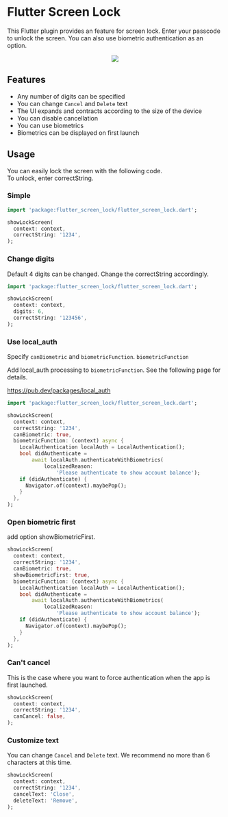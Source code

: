 # Flutter Screen Lock

This Flutter plugin provides an feature for screen lock.
Enter your passcode to unlock the screen.
You can also use biometric authentication as an option.

<p align="center">
  <img src="https://raw.githubusercontent.com/naoki0719/flutter_screen_lock/master/resources/flutter_screen_lock.gif" />
</p>

## Features

- Any number of digits can be specified
- You can change `Cancel` and `Delete` text
- The UI expands and contracts according to the size of the device
- You can disable cancellation
- You can use biometrics
- Biometrics can be displayed on first launch

## Usage

You can easily lock the screen with the following code.  
To unlock, enter correctString.

### Simple

```dart
import 'package:flutter_screen_lock/flutter_screen_lock.dart';

showLockScreen(
  context: context,
  correctString: '1234',
);
```

### Change digits

Default 4 digits can be changed. Change the correctString accordingly.

```dart
import 'package:flutter_screen_lock/flutter_screen_lock.dart';

showLockScreen(
  context: context,
  digits: 6,
  correctString: '123456',
);
```

### Use local_auth

Specify `canBiometric` and `biometricFunction`.
`biometricFunction`

Add local_auth processing to `biometricFunction`. See the following page for details.

https://pub.dev/packages/local_auth

```dart
import 'package:flutter_screen_lock/flutter_screen_lock.dart';

showLockScreen(
  context: context,
  correctString: '1234',
  canBiometric: true,
  biometricFunction: (context) async {
    LocalAuthentication localAuth = LocalAuthentication();
    bool didAuthenticate =
        await localAuth.authenticateWithBiometrics(
            localizedReason:
                'Please authenticate to show account balance');
    if (didAuthenticate) {
      Navigator.of(context).maybePop();
    }
  },
);
```

### Open biometric first

add option showBiometricFirst.

```dart
showLockScreen(
  context: context,
  correctString: '1234',
  canBiometric: true,
  showBiometricFirst: true,
  biometricFunction: (context) async {
    LocalAuthentication localAuth = LocalAuthentication();
    bool didAuthenticate =
        await localAuth.authenticateWithBiometrics(
            localizedReason:
                'Please authenticate to show account balance');
    if (didAuthenticate) {
      Navigator.of(context).maybePop();
    }
  },
);
```

### Can't cancel

This is the case where you want to force authentication when the app is first launched.

```dart
showLockScreen(
  context: context,
  correctString: '1234',
  canCancel: false,
);
```

### Customize text

You can change `Cancel` and `Delete` text.
We recommend no more than 6 characters at this time.

```dart
showLockScreen(
  context: context,
  correctString: '1234',
  cancelText: 'Close',
  deleteText: 'Remove',
);
```
